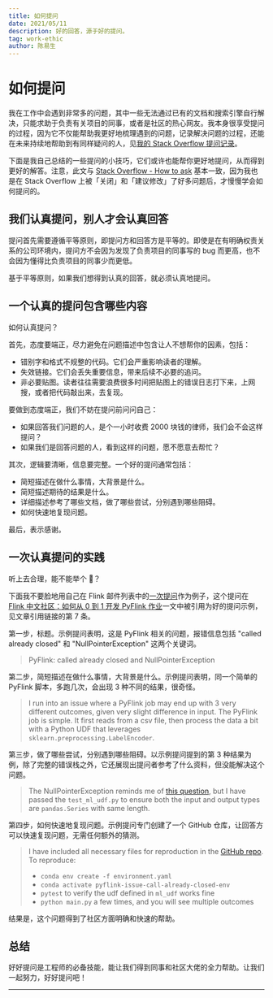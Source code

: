```yaml
---
title: 如何提问
date: 2021/05/11
description: 好的回答，源于好的提问。
tag: work-ethic
author: 陈易生
---
```


# 如何提问

我在工作中会遇到非常多的问题，其中一些无法通过已有的文档和搜索引擎自行解决，只能求助于负责有关项目的同事，或者是社区的热心网友。我本身很享受提问的过程，因为它不仅能帮助我更好地梳理遇到的问题，记录解决问题的过程，还能在未来持续地帮助到有同样疑问的人，见[我的 Stack Overflow 提问记录](https://stackoverflow.com/users/7550592/yik-san-chan?tab=questions)。

下面是我自己总结的一些提问的小技巧，它们或许也能帮你更好地提问，从而得到更好的解答。注意，此文与 [Stack Overflow - How to ask](https://stackoverflow.com/help/how-to-ask) 基本一致，因为我也是在 Stack Overflow 上被「关闭」和「建议修改」了好多问题后，才慢慢学会如何提问的。

## 我们认真提问，别人才会认真回答

提问首先需要遵循平等原则，即提问方和回答方是平等的。即使是在有明确权责关系的公司环境内，提问方不会因为发现了负责项目的同事写的 bug 而更高，也不会因为懂得比负责项目的同事少而更低。

基于平等原则，如果我们想得到认真的回答，就必须认真地提问。

## 一个认真的提问包含哪些内容

如何认真提问？

首先，态度要端正，尽力避免在问题描述中包含让人不想帮你的因素，包括：

- 错别字和格式不规整的代码。它们会严重影响读者的理解。
- 失效链接。它们会丢失重要信息，带来后续不必要的追问。
- 非必要贴图。读者往往需要浪费很多时间把贴图上的错误日志打下来，上网搜，或者把代码敲出来，去复现。

要做到态度端正，我们不妨在提问前问问自己：

- 如果回答我们问题的人，是个一小时收费 2000 块钱的律师，我们会不会这样提问？
- 如果我们是回答问题的人，看到这样的问题，愿不愿意去帮忙？

其次，逻辑要清晰，信息要完整。一个好的提问通常包括：

- 简短描述在做什么事情，大背景是什么。
- 简短描述期待的结果是什么。
- 详细描述参考了哪些文档，做了哪些尝试，分别遇到哪些阻碍。
- 如何快速地复现问题。

最后，表示感谢。

## 一次认真提问的实践

听上去合理，能不能举个 🌰？

下面我不要脸地用自己在 Flink 邮件列表中的[一次提问](http://apache-flink-user-mailing-list-archive.2336050.n4.nabble.com/PyFlink-called-already-closed-and-NullPointerException-td42997.html)作为例子，这个提问在 [Flink 中文社区：如何从 0 到 1 开发 PyFlink 作业](https://mp.weixin.qq.com/s/GyFTjQl6ch8jc733mpCP7Q)一文中被引用为好的提问示例，见文章引用链接的第 7 条。

第一步，标题。示例提问表明，这是 PyFlink 相关的问题，报错信息包括 "called already closed" 和 "NullPointerException" 这两个关键词。

> PyFlink: called already closed and NullPointerException

第二步，简短描述在做什么事情，大背景是什么。示例提问表明，同一个简单的 PyFlink 脚本，多跑几次，会出现 3 种不同的结果，很奇怪。

> I run into an issue where a PyFlink job may end up with 3 very different outcomes, given very slight difference in input. The PyFlink job is simple. It first reads from a csv file, then process the data a bit with a Python UDF that leverages `sklearn.preprocessing.LabelEncoder`.

第三步，做了哪些尝试，分别遇到哪些阻碍。以示例提问提到的第 3 种结果为例，除了完整的错误栈之外，它还展现出提问者参考了什么资料，但没能解决这个问题。

> The NullPointerException reminds me of [this question](https://stackoverflow.com/questions/67092978/pyflink-vectorized-udf-throws-nullpointerexception), but I have passed the `test_ml_udf.py` to ensure both the input and output types are `pandas.Series` with same length.

第四步，如何快速地复现问题。示例提问专门创建了一个 GitHub 仓库，让回答方可以快速复现问题，无需任何额外的猜测。

> I have included all necessary files for reproduction in the [GitHub repo](https://github.com/YikSanChan/pyflink-issue-call-already-closed).
> To reproduce:
>
> - `conda env create -f environment.yaml`
> - `conda activate pyflink-issue-call-already-closed-env`
> - `pytest` to verify the udf defined in `ml_udf` works fine
> - `python main.py` a few times, and you will see multiple outcomes

结果是，这个问题得到了社区方面明确和快速的帮助。

## 总结

好好提问是工程师的必备技能，能让我们得到同事和社区大佬的全力帮助。让我们一起努力，好好提问吧！

---
